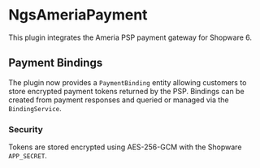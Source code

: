 # NgsAmeriaPayment

This plugin integrates the Ameria PSP payment gateway for Shopware 6.

## Payment Bindings

The plugin now provides a `PaymentBinding` entity allowing customers to store encrypted payment tokens returned by the PSP. Bindings can be created from payment responses and queried or managed via the `BindingService`.

### Security

Tokens are stored encrypted using AES-256-GCM with the Shopware `APP_SECRET`.

